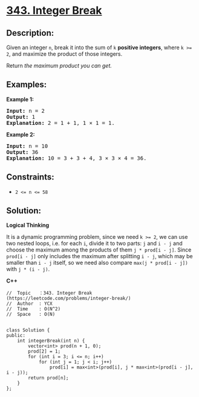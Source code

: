 # [343. Integer Break](https://leetcode.com/problems/integer-break/)


## Description:

<p>Given an integer <code>n</code>, break it into the sum of <code>k</code> <strong>positive integers</strong>, where <code>k &gt;= 2</code>, and maximize the product of those integers.</p>
<p>Return <em>the maximum product you can get.</em></p>


## Examples:

<strong>Example 1:</strong>
<pre>
<strong>Input:</strong> n = 2
<strong>Output:</strong> 1
<strong>Explanation:</strong> 2 = 1 + 1, 1 × 1 = 1.
</pre>

<strong>Example 2:</strong>
<pre>
<strong>Input:</strong> n = 10
<strong>Output:</strong> 36
<strong>Explanation:</strong> 10 = 3 + 3 + 4, 3 × 3 × 4 = 36.
</pre>


## Constraints:

<ul>
  <li><code>2 &lt;= n &lt;= 58</code></li>
</ul>


## Solution:

<strong>Logical Thinking</strong>
<p>It is a dynamic programming problem, since we need <code>k &gt;= 2</code>, we can use two nested loops, i.e. for each <code>i</code>, divide it to two parts: <code>j</code> and <code>i - j</code> and choose the maximum among the products of them <code>j * prod[i - j]</code>. Since <code>prod[i - j]</code> only includes the maximum after splitting <code>i - j</code>, which may be smaller than <code>i - j</code> itself, so we need also compare <code>max(j * prod[i - j])</code> with <code>j * (i - j)</code>.</p>


<strong>C++</strong>

```
//  Topic   ：343. Integer Break (https://leetcode.com/problems/integer-break/)
//  Author  : YCX
//  Time    : O(N^2)
//  Space   : O(N)


class Solution {
public:
    int integerBreak(int n) {
        vector<int> prod(n + 1, 0);
        prod[2] = 1;
        for (int i = 3; i <= n; i++)
            for (int j = 1; j < i; j++)
                prod[i] = max<int>(prod[i], j * max<int>(prod[i - j], i - j));
        return prod[n];
    }
};
```